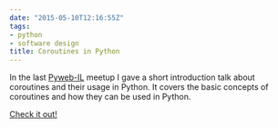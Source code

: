 ```yaml
---
date: "2015-05-10T12:16:55Z"
tags:
- python
- software design
title: Coroutines in Python
---
```


In the last [Pyweb-IL](http://www.meetup.com/PyWeb-IL/) meetup I gave a short introduction talk
about coroutines and their usage in Python. It covers the basic concepts of coroutines and how they
can be used in Python.

[Check it out!](/intro-to-python-coroutines-talk)
